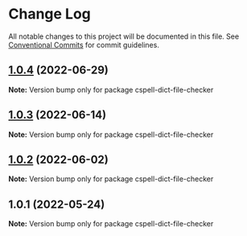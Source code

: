# Change Log

All notable changes to this project will be documented in this file.
See [Conventional Commits](https://conventionalcommits.org) for commit guidelines.

## [1.0.4](https://github.com/Jason3S/cspell-dicts/compare/cspell-dict-file-checker@1.0.3...cspell-dict-file-checker@1.0.4) (2022-06-29)

**Note:** Version bump only for package cspell-dict-file-checker





## [1.0.3](https://github.com/Jason3S/cspell-dicts/compare/cspell-dict-file-checker@1.0.2...cspell-dict-file-checker@1.0.3) (2022-06-14)

**Note:** Version bump only for package cspell-dict-file-checker





## [1.0.2](https://github.com/Jason3S/cspell-dicts/compare/cspell-dict-file-checker@1.0.1...cspell-dict-file-checker@1.0.2) (2022-06-02)

**Note:** Version bump only for package cspell-dict-file-checker





## 1.0.1 (2022-05-24)

**Note:** Version bump only for package cspell-dict-file-checker
